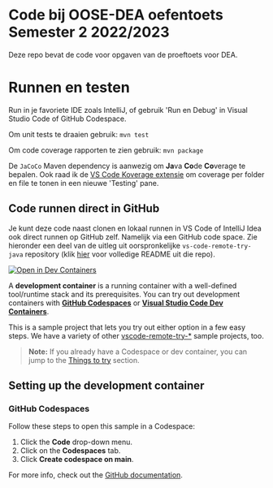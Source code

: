 # Code bij OOSE-DEA oefentoets Semester 2 2022/2023

Deze repo bevat de code voor opgaven van de proeftoets voor DEA.

# Runnen en testen

Run in je favoriete IDE zoals IntelliJ, of gebruik 'Run en Debug' in Visual Studio Code of GitHub Codespace.

Om unit tests te draaien gebruik:
`mvn test`

Om code coverage rapporten te zien gebruik:
`mvn package`

De `JaCoCo` Maven dependency is aanwezig om **Ja**va **Co**de **Co**verage te bepalen. Ook raad ik de [VS Code Koverage extensie](https://marketplace.visualstudio.com/items?itemName=tenninebt.vscode-koverage) om coverage per folder en file te tonen in een nieuwe 'Testing' pane.

## Code runnen direct in GitHub

Je kunt deze code naast clonen en lokaal runnen in VS Code of IntelliJ Idea ook direct runnen op GitHub zelf. Namelijk via een GitHub code space. Zie hieronder een deel van de uitleg uit oorspronkelijke `vs-code-remote-try-java` repository (klik [hier](https://github.com/microsoft/vscode-remote-try-java) voor volledige README uit die repo).

[![Open in Dev Containers](https://img.shields.io/static/v1?label=Dev%20Containers&message=Open&color=blue&logo=visualstudiocode)](https://vscode.dev/redirect?url=vscode://ms-vscode-remote.remote-containers/cloneInVolume?url=https://github.com/microsoft/vscode-remote-try-java)

A **development container** is a running container with a well-defined tool/runtime stack and its prerequisites. You can try out development containers with **[GitHub Codespaces](https://github.com/features/codespaces)** or **[Visual Studio Code Dev Containers](https://aka.ms/vscode-remote/containers)**.

This is a sample project that lets you try out either option in a few easy steps. We have a variety of other [vscode-remote-try-*](https://github.com/search?q=org%3Amicrosoft+vscode-remote-try-&type=Repositories) sample projects, too.

> **Note:** If you already have a Codespace or dev container, you can jump to the [Things to try](#things-to-try) section.

## Setting up the development container

### GitHub Codespaces
Follow these steps to open this sample in a Codespace:
1. Click the **Code** drop-down menu.
2. Click on the **Codespaces** tab.
3. Click **Create codespace on main**.

For more info, check out the [GitHub documentation](https://docs.github.com/en/free-pro-team@latest/github/developing-online-with-codespaces/creating-a-codespace#creating-a-codespace).

